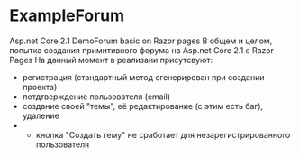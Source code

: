 # ExampleForum
Asp.net Core 2.1 DemoForum basic on Razor pages
В общем и целом, попытка создания примитивного форума на Asp.net Core 2.1 с Razor Pages
На данный момент в реализаии присутсвуют:
* регистрация (стандартный метод сгенерирован при создании проекта)
* потдтверждение пользователя (email)
* создание своей "темы", её редактирование (с этим есть баг), удаление
* * кнопка "Создать тему" не сработает для незарегистрированного пользователя
